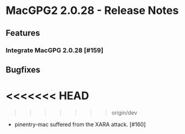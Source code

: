 MacGPG2 2.0.28 - Release Notes
==============================

Features
--------

###  Integrate MacGPG 2.0.28 [#159]

Bugfixes
--------
<<<<<<< HEAD
=======

>>>>>>> origin/dev
*  pinentry-mac suffered from the XARA attack. [#160]